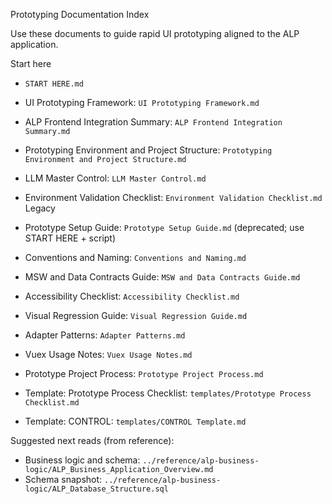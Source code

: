 Prototyping Documentation Index

Use these documents to guide rapid UI prototyping aligned to the ALP application.

Start here
- `START HERE.md`

- UI Prototyping Framework: `UI Prototyping Framework.md`
- ALP Frontend Integration Summary: `ALP Frontend Integration Summary.md`
- Prototyping Environment and Project Structure: `Prototyping Environment and Project Structure.md`
- LLM Master Control: `LLM Master Control.md`
- Environment Validation Checklist: `Environment Validation Checklist.md`
Legacy
- Prototype Setup Guide: `Prototype Setup Guide.md` (deprecated; use START HERE + script)
- Conventions and Naming: `Conventions and Naming.md`
- MSW and Data Contracts Guide: `MSW and Data Contracts Guide.md`
- Accessibility Checklist: `Accessibility Checklist.md`
- Visual Regression Guide: `Visual Regression Guide.md`
- Adapter Patterns: `Adapter Patterns.md`
- Vuex Usage Notes: `Vuex Usage Notes.md`
- Prototype Project Process: `Prototype Project Process.md`
- Template: Prototype Process Checklist: `templates/Prototype Process Checklist.md`
- Template: CONTROL: `templates/CONTROL Template.md`

Suggested next reads (from reference):
- Business logic and schema: `../reference/alp-business-logic/ALP_Business_Application_Overview.md`
- Schema snapshot: `../reference/alp-business-logic/ALP_Database_Structure.sql`

